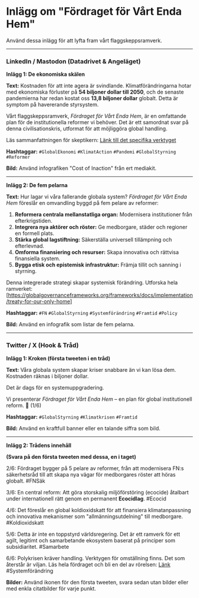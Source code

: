 # Inlägg om "Fördraget för Vårt Enda Hem"

Använd dessa inlägg för att lyfta fram vårt flaggskeppsramverk.

---

### **LinkedIn / Mastodon (Datadrivet & Angeläget)**

**Inlägg 1: De ekonomiska skälen**

**Text:**
Kostnaden för att inte agera är svindlande. Klimatförändringarna hotar med ekonomiska förluster på **54 biljoner dollar till 2050**, och de senaste pandemierna har redan kostat oss **13,8 biljoner dollar** globalt. Detta är symptom på havererande styrsystem.

Vårt flaggskeppsramverk, *Fördraget för Vårt Enda Hem*, är en omfattande plan för de institutionella reformer vi behöver. Det är ett samordnat svar på denna civilisationskris, utformat för att möjliggöra global handling.

Läs sammanfattningen för skeptikern: [Länk till det specifika verktyget](https://globalgovernanceframeworks.org/frameworks/docs/implementation/treaty-for-our-only-home#executive-summary-for-the-skeptic)

**Hashtaggar:** `#GlobalEkonomi` `#KlimatAction` `#Pandemi` `#GlobalStyrning` `#Reformer`

**Bild:** Använd infografiken "Cost of Inaction" från ert mediakit.

---

**Inlägg 2: De fem pelarna**

**Text:**
Hur lagar vi våra fallerande globala system? *Fördraget för Vårt Enda Hem* föreslår en omvandling byggd på fem pelare av reformer:

1.  **Reformera centrala mellanstatliga organ:** Modernisera institutioner från efterkrigstiden.
2.  **Integrera nya aktörer och röster:** Ge medborgare, städer och regioner en formell plats.
3.  **Stärka global lagstiftning:** Säkerställa universell tillämpning och efterlevnad.
4.  **Omforma finansiering och resurser:** Skapa innovativa och rättvisa finansiella system.
5.  **Bygga etisk och epistemisk infrastruktur:** Främja tillit och sanning i styrning.

Denna integrerade strategi skapar systemisk förändring. Utforska hela ramverket: [https://globalgovernanceframeworks.org/frameworks/docs/implementation/treaty-for-our-only-home]

**Hashtaggar:** `#FN` `#GlobalStyrning` `#Systemförändring` `#Framtid` `#Policy`

**Bild:** Använd en infografik som listar de fem pelarna.

---

### **Twitter / X (Hook & Tråd)**

**Inlägg 1: Kroken (första tweeten i en tråd)**

**Text:**
Våra globala system skapar kriser snabbare än vi kan lösa dem. Kostnaden räknas i biljoner dollar.

Det är dags för en systemuppgradering.

Vi presenterar *Fördraget för Vårt Enda Hem* – en plan för global institutionell reform. 🧵 (1/6)

**Hashtaggar:** `#GlobalStyrning` `#Klimatkrisen` `#Framtid`

**Bild:** Använd en kraftfull banner eller en talande siffra som bild.

---

**Inlägg 2: Trådens innehåll**

**(Svara på den första tweeten med dessa, en i taget)**

2/6: Fördraget bygger på 5 pelare av reformer, från att modernisera FN:s säkerhetsråd till att skapa nya vägar för medborgares röster att höras globalt. #FNSäk

3/6: En central reform: Att göra storskalig miljöförstöring (ecocide) åtalbart under internationell rätt genom en permanent **Ecocidlag**. #Ecocid

4/6: Det föreslår en global koldioxidskatt för att finansiera klimatanpassning och innovativa mekanismer som "allmänningsutdelning" till medborgare. #Koldioxidskatt

5/6: Detta är inte en toppstyrd världsregering. Det är ett ramverk för ett agilt, legitimt och samarbetande ekosystem baserat på principer som subsidiaritet. #Samarbete

6/6: Polykrisen kräver handling. Verktygen för omställning finns. Det som återstår är viljan. Läs hela fördraget och bli en del av rörelsen: [Länk](https://globalgovernanceframeworks.org/frameworks/docs/implementation/treaty-for-our-only-home) #Systemförändring

**Bilder:** Använd ikonen för den första tweeten, svara sedan utan bilder eller med enkla citatbilder för varje punkt.
